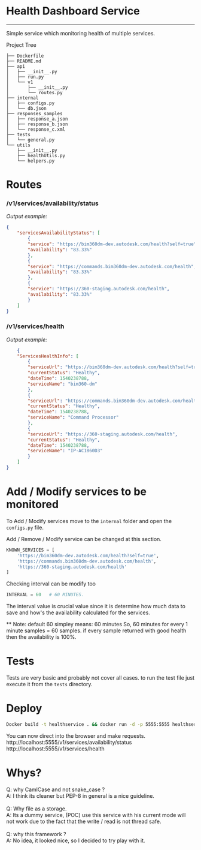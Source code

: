 # <b> Health Dashboard Service </b>
___

Simple service which monitoring health of multiple services.

Project Tree

```
├── Dockerfile
├── README.md
├── api
│   ├── __init__.py
│   ├── run.py
│   └── v1
│       ├── __init__.py
│       └── routes.py
├── internal
│   ├── configs.py
│   └── db.json
├── responses_samples
│   ├── response_a.json
│   ├── response_b.json
│   └── response_c.xml
├── tests
│   └── general.py
└── utils
    ├── __init__.py
    ├── healthUtils.py
    └── helpers.py
```

# <b> Routes </b>

### /v1/services/availability/status

<i> Output example: </i>

```json
{
    "servicesAvailabilityStatus": [
        {
        "service": "https://bim360dm-dev.autodesk.com/health?self=true",
        "availability": "83.33%"
        },
        {
        "service": "https://commands.bim360dm-dev.autodesk.com/health",
        "availability": "83.33%"
        },
        {
        "service": "https://360-staging.autodesk.com/health",
        "availability": "83.33%"
        }
    ]
}
```

### /v1/services/health

<i> Output example: </i>

```json
    {
    "ServicesHealthInfo": [
        {
        "serviceUrl": "https://bim360dm-dev.autodesk.com/health?self=true",
        "currentStatus": "Healthy",
        "dateTime": 1540238788,
        "serviceName": "bim360-dm"
        },
        {
        "serviceUrl": "https://commands.bim360dm-dev.autodesk.com/health",
        "currentStatus": "Healthy",
        "dateTime": 1540238788,
        "serviceName": "Command Processor"
        },
        {
        "serviceUrl": "https://360-staging.autodesk.com/health",
        "currentStatus": "Healthy",
        "dateTime": 1540238788,
        "serviceName": "IP-AC1860D3"
        }
    ]
}
```

# <b> Add / Modify services to be monitored </b>

To Add / Modify services move to the `internal` folder and  open the `configs.py` file.


Add / Remove / Modify service can be changed at this section.

```python
KNOWN_SERVICES = [
    'https://bim360dm-dev.autodesk.com/health?self=true',
    'https://commands.bim360dm-dev.autodesk.com/health',
    'https://360-staging.autodesk.com/health'
]
```

Checking interval can be modify too

```python
INTERVAL = 60   # 60 MINUTES.
```

The interval value is crucial value since it is determine
how much data to save and how's the availability calculated for the services.

** Note:
default 60 simpley means: 60 minutes 
So, 60 minutes for every 1 minute samples = 60 samples.
if every sample returned with good health then the availability is 100%.


# <b> Tests </b>

Tests are very basic and probably not cover all cases. 
to run the test file just execute it from the `tests` directory.


# <b> Deploy </b>


```sh
Docker build -t healthservice . && docker run -d -p 5555:5555 healthservice
```

You can now direct into the browser and make requests.
http://localhost:5555/v1/services/availability/status
http://localhost:5555/v1/services/health


# <b> Whys? </b>

Q: why CamlCase and not snake_case ?
</br>
A: I think its cleaner but PEP-8 in general is a nice guideline.
</br>
</br>
Q: Why file as a storage.
</br>
A: Its a dummy service, (POC) use this service with his current mode will not work due to the fact that the write / read is not thread safe.
</br>
</br>
Q: why this framework ?
</br>
A: No idea, it looked nice, so I decided to try play with it.